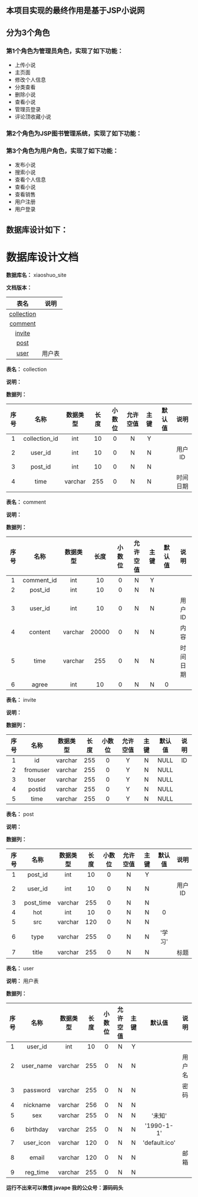## 本项目实现的最终作用是基于JSP小说网
## 分为3个角色
### 第1个角色为管理员角色，实现了如下功能：
 - 上传小说
 - 主页面
 - 修改个人信息
 - 分类查看
 - 删除小说
 - 查看小说
 - 管理员登录
 - 评论顶收藏小说
### 第2个角色为JSP图书管理系统，实现了如下功能：
### 第3个角色为用户角色，实现了如下功能：
 - 发布小说
 - 搜索小说
 - 查看个人信息
 - 查看小说
 - 查看销售
 - 用户注册
 - 用户登录
## 数据库设计如下：
# 数据库设计文档

**数据库名：** xiaoshuo_site

**文档版本：** 


| 表名                  | 说明       |
| :---: | :---: |
| [collection](#collection) |  |
| [comment](#comment) |  |
| [invite](#invite) |  |
| [post](#post) |  |
| [user](#user) | 用户表 |

**表名：** <a id="collection">collection</a>

**说明：** 

**数据列：**

| 序号 | 名称 | 数据类型 |  长度  | 小数位 | 允许空值 | 主键 | 默认值 | 说明 |
| :---: | :---: | :---: | :---: | :---: | :---: | :---: | :---: | :---: |
|  1   | collection_id |   int   | 10 |   0    |    N     |  Y   |       |   |
|  2   | user_id |   int   | 10 |   0    |    N     |  N   |       | 用户ID  |
|  3   | post_id |   int   | 10 |   0    |    N     |  N   |       |   |
|  4   | time |   varchar   | 255 |   0    |    N     |  N   |       | 时间日期  |

**表名：** <a id="comment">comment</a>

**说明：** 

**数据列：**

| 序号 | 名称 | 数据类型 |  长度  | 小数位 | 允许空值 | 主键 | 默认值 | 说明 |
| :---: | :---: | :---: | :---: | :---: | :---: | :---: | :---: | :---: |
|  1   | comment_id |   int   | 10 |   0    |    N     |  Y   |       |   |
|  2   | post_id |   int   | 10 |   0    |    N     |  N   |       |   |
|  3   | user_id |   int   | 10 |   0    |    N     |  N   |       | 用户ID  |
|  4   | content |   varchar   | 20000 |   0    |    N     |  N   |       | 内容  |
|  5   | time |   varchar   | 255 |   0    |    N     |  N   |       | 时间日期  |
|  6   | agree |   int   | 10 |   0    |    N     |  N   |   0    |   |

**表名：** <a id="invite">invite</a>

**说明：** 

**数据列：**

| 序号 | 名称 | 数据类型 |  长度  | 小数位 | 允许空值 | 主键 | 默认值 | 说明 |
| :---: | :---: | :---: | :---: | :---: | :---: | :---: | :---: | :---: |
|  1   | id |   varchar   | 255 |   0    |    Y     |  N   |   NULL    | ID  |
|  2   | fromuser |   varchar   | 255 |   0    |    Y     |  N   |   NULL    |   |
|  3   | touser |   varchar   | 255 |   0    |    Y     |  N   |   NULL    |   |
|  4   | postid |   varchar   | 255 |   0    |    Y     |  N   |   NULL    |   |
|  5   | time |   varchar   | 255 |   0    |    Y     |  N   |   NULL    |   |

**表名：** <a id="post">post</a>

**说明：** 

**数据列：**

| 序号 | 名称 | 数据类型 |  长度  | 小数位 | 允许空值 | 主键 | 默认值 | 说明 |
| :---: | :---: | :---: | :---: | :---: | :---: | :---: | :---: | :---: |
|  1   | post_id |   int   | 10 |   0    |    N     |  Y   |       |   |
|  2   | user_id |   int   | 10 |   0    |    N     |  N   |       | 用户ID  |
|  3   | post_time |   varchar   | 255 |   0    |    N     |  N   |       |   |
|  4   | hot |   int   | 10 |   0    |    N     |  N   |   0    |   |
|  5   | src |   varchar   | 120 |   0    |    N     |  N   |       |   |
|  6   | type |   varchar   | 255 |   0    |    N     |  N   |   '学习'    |   |
|  7   | title |   varchar   | 255 |   0    |    N     |  N   |       | 标题  |

**表名：** <a id="user">user</a>

**说明：** 用户表

**数据列：**

| 序号 | 名称 | 数据类型 |  长度  | 小数位 | 允许空值 | 主键 | 默认值 | 说明 |
| :---: | :---: | :---: | :---: | :---: | :---: | :---: | :---: | :---: |
|  1   | user_id |   int   | 10 |   0    |    N     |  Y   |       |   |
|  2   | user_name |   varchar   | 255 |   0    |    N     |  N   |       | 用户名  |
|  3   | password |   varchar   | 255 |   0    |    N     |  N   |       | 密码  |
|  4   | nickname |   varchar   | 256 |   0    |    N     |  N   |       |   |
|  5   | sex |   varchar   | 255 |   0    |    N     |  N   |   '未知'    |   |
|  6   | birthday |   varchar   | 255 |   0    |    N     |  N   |   '1990-1-1'    |   |
|  7   | user_icon |   varchar   | 120 |   0    |    N     |  N   |   'default.ico'    |   |
|  8   | email |   varchar   | 120 |   0    |    N     |  N   |       | 邮箱  |
|  9   | reg_time |   varchar   | 255 |   0    |    N     |  N   |       |   |

**运行不出来可以微信 javape 我的公众号：源码码头**
